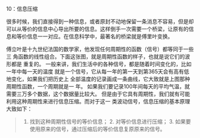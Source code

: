 10：信息压缩

很多时候，我们直接得到一种信息，或者原封不动地保留一条消息不容易，但是却可以从等价的信息中心导出所要的信息。这样倒手一次需要一个桥梁，让原有的信息和等价信息一一对应。在信息科学中，最著名的桥梁就是傅里叶变换。

 傅⽴叶是⼗九世纪法国的数学家，他发现任何周期性的函数（信号）都等同于⼀些三 ⾓函数的线性组合。下⾯这张图，就是周期性函数的样⼦，也就是说它们的波形都是 重复的。 ⼀般来讲，我们⽣活中的各种信号，都是随着时间变化的，⽐如⼀年中每⼀天的温度 就是⼀个信号，它从每⼀年的第⼀天到第365天会有⾼有低地变化，如果我们把历史上 全部温度的记录画成⼀条曲线，它⼤致就是上图那种周期性函数，⼀个周期就是⼀ 年。 如果我们要记录100年间每天的平均⽓温，就需要三万多个数据，这个数据量⽐较⼤。 但是由于它具有周期性，我们就有可能利⽤这种周期性来进⾏信息压缩。⽽对于这⼀ 类波动信号，信息压缩的基本原理⼤致如下：

> 1. 找到这种周期性信号的等价信息； 2. 对等价信息进⾏压缩； 3. 如果要使⽤原来的信号，通过压缩后的等价信息复原原来的信号。



